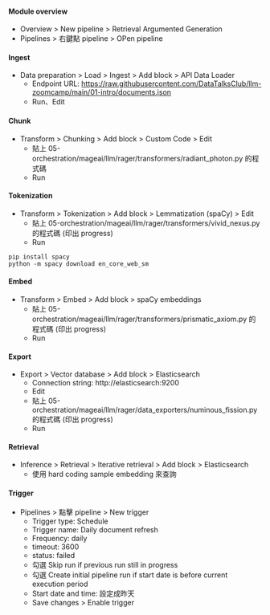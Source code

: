 #### Module overview
- Overview > New pipeline > Retrieval Argumented Generation
- Pipelines > 右鍵點 pipeline > OPen pipeline

#### Ingest
- Data preparation > Load > Ingest > Add block > API Data Loader
	- Endpoint URL: https://raw.githubusercontent.com/DataTalksClub/llm-zoomcamp/main/01-intro/documents.json
	- Run、Edit

#### Chunk
- Transform > Chunking > Add block > Custom Code > Edit
	- 貼上 05-orchestration/mageai/llm/rager/transformers/radiant_photon.py 的程式碼
	- Run

#### Tokenization
- Transform > Tokenization > Add block > Lemmatization (spaCy) > Edit
	- 貼上 05-orchestration/mageai/llm/rager/transformers/vivid_nexus.py 的程式碼 (印出 progress)
	- Run

```shell
pip install spacy
python -m spacy download en_core_web_sm
```

#### Embed
- Transform > Embed > Add block > spaCy embeddings
	- 貼上 05-orchestration/mageai/llm/rager/transformers/prismatic_axiom.py 的程式碼 (印出 progress)
	- Run

#### Export
- Export > Vector database > Add block > Elasticsearch
	- Connection string: http://elasticsearch:9200
	- Edit
	- 貼上 05-orchestration/mageai/llm/rager/data_exporters/numinous_fission.py 的程式碼 (印出 progress)
	- Run

#### Retrieval
- Inference > Retrieval > Iterative retrieval > Add block > Elasticsearch
	- 使用 hard coding sample embedding 來查詢

#### Trigger
- Pipelines > 點擊 pipeline > New trigger
	- Trigger type: Schedule
	- Trigger name: Daily document refresh
	- Frequency: daily
	- timeout: 3600
	- status: failed
	- 勾選 Skip run if previous run still in progress
	- 勾選 Create initial pipeline run if start date is before current execution period
	- Start date and time: 設定成昨天
	- Save changes > Enable trigger
